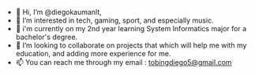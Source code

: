 - 👋 Hi, I’m @diegokaumanlt,
- 👀 I’m interested in tech, gaming, sport, and especially music.
- 🌱 i'm currently on my 2nd year learning System Informatics major for a bachelor's degree.
- 💞️ I’m looking to collaborate on projects that which will help me with my education, and adding more experience for me.
- 📫 You can reach me through my email : tobingdiego5@gmail.com

<!---
diegokaumanlt/diegokaumanlt is a ✨ special ✨ repository because its `README.md` (this file) appears on your GitHub profile.
You can click the Preview link to take a look at your changes.
--->
